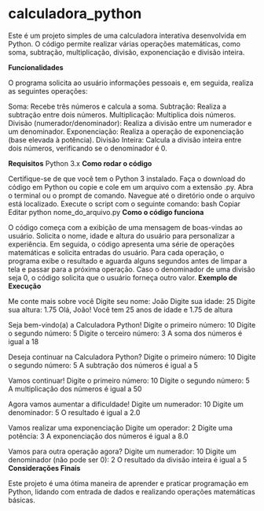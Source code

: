 # calculadora_python
Este é um projeto simples de uma calculadora interativa desenvolvida em Python. O código permite realizar várias operações matemáticas, como soma, subtração, multiplicação, divisão, exponenciação e divisão inteira.

**Funcionalidades**

O programa solicita ao usuário informações pessoais e, em seguida, realiza as seguintes operações:

Soma: Recebe três números e calcula a soma.
Subtração: Realiza a subtração entre dois números.
Multiplicação: Multiplica dois números.
Divisão (numerador/denominador): Realiza a divisão entre um numerador e um denominador.
Exponenciação: Realiza a operação de exponenciação (base elevada à potência).
Divisão Inteira: Calcula a divisão inteira entre dois números, verificando se o denominador é 0.

**Requisitos**
Python 3.x
**Como rodar o código**

Certifique-se de que você tem o Python 3 instalado.
Faça o download do código em Python ou copie e cole em um arquivo com a extensão .py.
Abra o terminal ou o prompt de comando.
Navegue até o diretório onde o arquivo está localizado.
Execute o script com o seguinte comando:
bash
Copiar
Editar
python nome_do_arquivo.py
**Como o código funciona**

O código começa com a exibição de uma mensagem de boas-vindas ao usuário.
Solicita o nome, idade e altura do usuário para personalizar a experiência.
Em seguida, o código apresenta uma série de operações matemáticas e solicita entradas do usuário.
Para cada operação, o programa exibe o resultado e aguarda alguns segundos antes de limpar a tela e passar para a próxima operação.
Caso o denominador de uma divisão seja 0, o código solicita que o usuário forneça outro valor.
**Exemplo de Execução**

Me conte mais sobre você
Digite seu nome: João
Digite sua idade: 25
Digite sua altura: 1.75
Olá, João! Você tem 25 anos de idade e 1.75 de altura

Seja bem-vindo(a) a Calculadora Python!
Digite o primeiro número: 10
Digite o segundo número: 5
Digite o terceiro número: 3
A soma dos números é igual a 18

Deseja continuar na Calculadora Python?
Digite o primeiro número: 10
Digite o segundo número: 5
A subtração dos números é igual a 5

Vamos continuar!
Digite o primeiro número: 10
Digite o segundo número: 5
A multiplicação dos números é igual a 50

Agora vamos aumentar a dificuldade!
Digite um numerador: 10
Digite um denominador: 5
O resultado é igual a 2.0

Vamos realizar uma exponenciação
Digite um operador: 2
Digite uma potência: 3
A exponenciação dos números é igual a 8.0

Vamos para outra operação agora?
Digite um numerador: 10
Digite um denominador (não pode ser 0): 2
O resultado da divisão inteira é igual a 5
**Considerações Finais**

Este projeto é uma ótima maneira de aprender e praticar programação em Python, lidando com entrada de dados e realizando operações matemáticas básicas.

